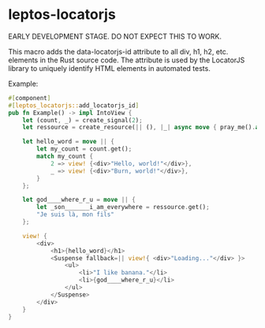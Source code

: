 # leptos-locatorjs

EARLY DEVELOPMENT STAGE. DO NOT EXPECT THIS TO WORK.

This macro adds the data-locatorjs-id attribute to all div, h1, h2, etc. elements in the Rust source code. The attribute is used by the LocatorJS library to uniquely identify HTML elements in automated tests.

Example:
```rust
#[component]
#[leptos_locatorjs::add_locatorjs_id]
pub fn Example() -> impl IntoView {
    let (count, _) = create_signal(2);
    let ressource = create_resource(|| (), |_| async move { pray_me().await });

    let hello_word = move || {
        let my_count = count.get();
        match my_count {
            2 => view! {<div>"Hello, world!"</div>},
            _ => view! {<div>"Burn, world!"</div>},
        }
    };

    let god____where_r_u = move || {
        let _son_______i_am_everywhere = ressource.get();
        "Je suis là, mon fils"
    };

    view! {
        <div>
            <h1>{hello_word}</h1>
            <Suspense fallback=|| view!{ <div>"Loading..."</div> }>
                <ul>
                    <li>"I like banana."</li>
                    <li>{god____where_r_u}</li>
                </ul>
            </Suspense>
        </div>
    }
}
```
